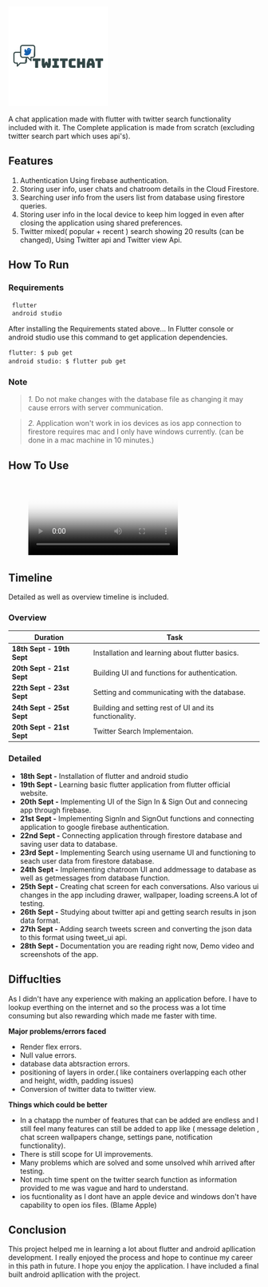 ![TwitChat](assets/images/logo.png)

A chat application made with flutter with twitter search functionality included with it.
The Complete application is made from scratch (excluding twitter search part which uses api's).

## Features
1. Authentication Using firebase authentication.
2. Storing user info, user chats and chatroom details in the Cloud Firestore.
3. Searching user info from the users list from database using firestore queries.
4. Storing user info in the local device to keep him logged in even after closing the application using shared preferences.
5. Twitter mixed( popular + recent ) search showing 20 results (can be changed), Using Twitter api and Twitter view Api.

## How To Run
### Requirements

```sh
 flutter
 android studio
 ```

After installing the Requirements stated above...
In Flutter console or android studio use this command to get application dependencies.

```sh
flutter: $ pub get
android studio: $ flutter pub get
```
### Note
> _1._  Do not make changes with the database file as changing it may cause errors with server communication.

>  _2._ Application won't work in ios devices as ios app connection to firestore requires mac and I only have windows currently. (can be done in a mac machine in 10 minutes.)

## How To Use

<figure class="video_container">
  <video controls="true" allowfullscreen="true" poster="assets/iages/logo.png">
    <source src="assets/demo/video.mp4" type="video/mp4">
      </video>
</figure>


## Timeline
Detailed as well as overview timeline is included.

### Overview
| Duration | Task |
| ------ | ------- |
| **18th Sept - 19th Sept** | Installation and learning about flutter basics. |
| **20th Sept - 21st Sept** | Building UI and functions for authentication. |
| **22th Sept - 23st Sept** | Setting and communicating with the database. |
| **24th Sept - 25st Sept** | Building and setting rest of UI and its functionality. |
|  **20th Sept - 21st Sept** | Twitter Search Implementaion. |
### Detailed
- **18th Sept -**  Installation of flutter and android studio
- **19th Sept -**  Learning basic flutter application from flutter official website.
- **20th Sept -** Implementing UI of the Sign In & Sign Out and connecing app through firebase.
- **21st Sept -** Implementing SignIn and SignOut functions and connecting application to google firebase authentication.
- **22nd Sept -** Connecting application through firestore database and saving user data to database.
- **23rd Sept -** Implementing Search using username UI and functioning to seach user data from firestore database.
- **24th Sept -** Implementing chatroom UI and addmessage to database as well as getmessages from database function.
- **25th Sept -** Creating chat screen for each conversations. Also various ui changes in the app including drawer, wallpaper, loading screens.A lot of testing.
- **26th Sept -** Studying about twitter api and getting search results in json data format.
- **27th Sept -** Adding search tweets screen and converting the json data to this format using tweet_ui api. 
- **28th Sept -** Documentation you are reading right now, Demo video and screenshots of the app.

## Diffuclties
As I didn't have any experience with making an application before. I have to lookup everthing on the internet and so the process was a lot time consuming but also rewarding which made me faster with time.

**Major problems/errors faced**
- Render flex errors.
- Null value errors.
- database data abtsraction errors.
- positioning of layers in order.( like containers overlapping each other and height, width, padding issues)
- Conversion of twitter data to twitter view.

**Things which could be better**
- In a chatapp the number of features that can be added are endless and I still feel many features can still be added to app like ( message deletion , chat screen wallpapers change, settings pane, notification functionality).
- There is still scope for UI improvements.
- Many problems which are solved and some unsolved whih arrived after testing.
- Not much time spent on the twitter search function as information provided to me was vague and hard to understand.
- ios fucntionality as I dont have an apple device and windows don't have capability to open ios files. (Blame Apple)

## Conclusion
This project helped me in learning a lot about flutter and android apllication development.
I really enjoyed the process and hope to continue my career in this path in future.
I hope you enjoy the application. I have included a final built android apllication with the project. 



